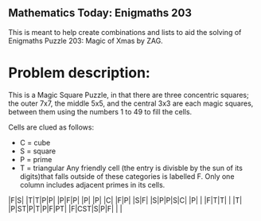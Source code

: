 ## Mathematics Today: Enigmaths 203

This is meant to help create combinations and lists to aid the solving of Enigmaths Puzzle 203: Magic of Xmas by ZAG.

# Problem description:

This is a Magic Square Puzzle, in that there are three concentric squares; the outer 7x7, the middle 5x5, and the central 3x3 are each magic squares, between them using the numbers 1 to 49 to fill the cells.

Cells are clued as follows:
- C = cube
- S = square
- P = prime
- T = triangular
Any friendly cell (the entry is divisble by the sun of its digits)that falls outside of these categories is labelled F. Only one column includes adjacent primes in its cells. 

|F|S| |T|T|P|P|
|P|F|P| |P| |P|
|C| |F|P| |S|F|
|S|P|P|S|C| |P|
| |F|T|T| | |T|
|P|ST|P|T|P|F|PT|
|F|CST|S|P|F| | |
